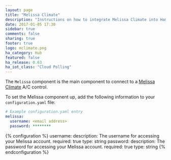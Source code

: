 ```yaml
---
layout: page
title: "Melissa Climate"
description: "Instructions on how to integrate Melissa Climate into Home Assistant."
date: 2017-01-05 17:30
sidebar: true
comments: false
sharing: true
footer: true
logo: mclimate.png
ha_category: Hub
featured: false
ha_release: 0.63
ha_iot_class: "Cloud Polling"
---
```


The `Melissa` component is the main component to connect to a [Melissa Climate](http://seemelissa.com/) A/C control.

To set the Melissa component up, add the following information to your `configuration.yaml` file:

```yaml
# Example configuration.yaml entry
melissa:
  username: <email address>
  password: ********
```

{% configuration %}
  username:
    description: The username for accessing your Melissa account.
    required: true
    type: string
  password:
    description: The password for accessing your Melissa account.
    required: true
    type: string
{% endconfiguration %}
